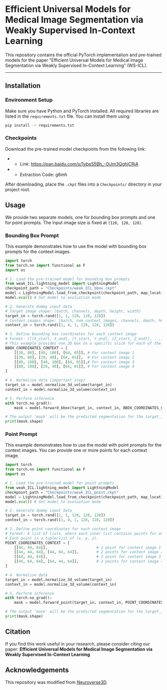 # Efficient Universal Models for Medical Image Segmentation via Weakly Supervised In-Context Learning

This repository contains the official PyTorch implementation and pre-trained models for the paper "Efficient Universal Models for Medical Image Segmentation via Weakly Supervised In-Context Learning" (WS-ICL).

---

## Installation
### Environment Setup

Make sure you have Python and PyTorch installed. All required libraries are listed in the `requirements.txt` file. You can install them using:

```bash
pip install -r requirements.txt
```

### Checkpoints
Download the pre-trained model checkpoints from the following link:
- - Link: https://pan.baidu.com/s/1ybeS5Bh_-0jJm3QghjCRjA
- - Extraction Code: g6mh

After downloading, place the `.ckpt` files into a `Checkpoints/` directory in your project root.

## Usage
We provide two separate models, one for bounding box prompts and one for point prompts. The input image size is fixed at `[128, 128, 128]`.

### Bounding Box Prompt
This example demonstrates how to use the model with bounding box prompts for the context images.
```python
import torch
from torch.nn import functional as F
import os

# 1. Load the pre-trained model for bounding box prompts
from weak_ICL.lightning_model import LightningModel
checkpoint_path = "Checkpoints/weak_ICL_bbox.ckpt"
model = LightningModel.load_from_checkpoint(checkpoint_path, map_location=torch.device("cuda:0"))
model.eval() # Set model to evaluation mode

# 2. Generate dummy input data
# Target image shape: [batch, channels, depth, height, width]
target_in = torch.rand([1, 1, 128, 128, 128])
# Context images shape: [batch, num_context_images, channels, depth, height, width]
context_in = torch.rand([1, 4, 1, 128, 128, 128])

# 3. Define bounding box coordinates for each context image
# Format: [[[X_start, X_end], [Y_start, Y_end], [Z_start, Z_end]], ...]
# This example provides one 2D box on a specific slice for each of the 4 context images.
BBOX_COORDINATES_CONTEXT = [
    [[30, 80], [40, 100], [64, 65]], # For context image 1
    [[30, 80], [20, 40], [64, 65]],  # For context image 2
    [[80, 100], [40, 100], [64, 65]],# For context image 3
    [[80, 100], [20, 40], [64, 65]], # For context image 4
]

# 4. Normalize data (important step)
target_in = model.normalize_3d_volume(target_in)
context_in = model.normalize_3d_volume(context_in)

# 5. Perform inference
with torch.no_grad():
    mask = model.forward_bbox(target_in, context_in, BBOX_COORDINATES_CONTEXT)

# The output 'mask' will be the predicted segmentation for the target_in
print(mask.shape)

```

### Point Prompt
This example demonstrates how to use the model with point prompts for the context images. You can provide one or more points for each context image.
```python
import torch
from torch.nn import functional as F
import os

# 1. Load the pre-trained model for point prompts
from weak_ICL.lightning_model import LightningModel
checkpoint_path = "Checkpoints/weak_ICL_point.ckpt"
model = LightningModel.load_from_checkpoint(checkpoint_path, map_location=torch.device("cuda:0"))
model.eval() # Set model to evaluation mode

# 2. Generate dummy input data
target_in = torch.rand([1, 1, 128, 128, 128])
context_in = torch.rand([1, 4, 1, 128, 128, 128])

# 3. Define point coordinates for each context image
# Format: A list of lists, where each inner list contains points for one context image.
# Each point is a tuple/list of (x, y, z).
POINT_COORDINATES_CONTEXT = [
    [[44, 44, 64]],                      # 1 point for context image 1
    [[44, 44, 64], [44, 64, 64]],        # 2 points for context image 2
    [[64, 44, 64]],                      # 1 point for context image 3
    [[44, 64, 64], [64, 44, 64]],        # 2 points for context image 4
]

# 4. Normalize data
target_in = model.normalize_3d_volume(target_in)
context_in = model.normalize_3d_volume(context_in)

# 5. Perform inference
with torch.no_grad():
    mask = model.forward_point(target_in, context_in, POINT_COORDINATES_CONTEXT)

# The output 'mask' will be the predicted segmentation for the target_in
print(mask.shape)
```


## Citation
If you find this work useful in your research, please consider citing our paper: **Efficient Universal Models for Medical Image Segmentation via Weakly Supervised In-Context Learning**


## Acknowledgements
This repository was modified from [Neuroverse3D](https://github.com/jiesihu/Neuroverse3D).
